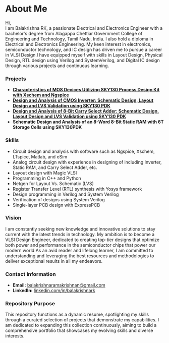 # About Me

Hi,  
I am Balakrishna RK, a passionate Electrical and Electronics Engineer with a bachelor's degree from Alagappa Chettiar Government College of Engineering and Technology, Tamil Nadu, India. I also hold a diploma in Electrical and Electronics Engineering. My keen interest in electronics, semiconductor technology, and IC design has driven me to pursue a career in VLSI Design.I have equipped myself with skills in Layout Design, Physical Design, RTL design using Verilog and SystemVerilog, and Digital IC design through various projects and continuous learning.

### Projects
- [**Characteristics of MOS Devices Utilizing SKY130 Process Design Kit with Xschem and Ngspice**](https://github.com/Balakrishna-RK/Balakrishna-RK/tree/main/Projects/Characteristics_of_MOS_Devices_Utilizing_SKY130_Process_Design_Kit_with_Xschem_and_Ngspice)
- [**Design and Analysis of CMOS Inverter: Schematic Design, Layout Design and LVS Validation using SKY130 PDK**](https://github.com/Balakrishna-RK/Balakrishna-RK/tree/main/Projects/Design_and_Analysis_of_CMOS_Inverter%3A_Schematic_Design_Layout_Design_and_LVS_Validation_using_SKY130_PDK)
- [**Design and Analysis of 8-Bit Carry Select Adder: Schematic Design, Layout Design and LVS Validation using SKY130 PDK**](https://github.com/Balakrishna-RK/Balakrishna-RK/tree/main/Projects/Design_and_Analysis_of_8-bit_Carry_Select_Adder_Schematic_Design_Layout_Design_and_LVS_Validation_using_SKY130PDK)
- **Schematic Design and Analysis of an 8-Word 8-Bit Static RAM with 6T Storage Cells using SKY130PDK**

### Skills
- Circuit design and analysis with software such as Ngspice, Xschem, LTspice, Matlab, and eSim
- Analog circuit design with experience in designing of including Inverter, Static RAM, and Carry Select Adder, etc.
- Layout design with Magic VLSI
- Programming in C++ and Python
- Netgen for Layout Vs. Schematic (LVS)
- Register Transfer Level (RTL) synthesis with Yosys framework
- Design programming in Verilog and System Verilog
- Verification of designs using System Verilog
- Single-layer PCB design with ExpressPCB


### Vision
I am constantly seeking new knowledge and innovative solutions to stay current with the latest trends in technology. My ambition is to become a VLSI Design Engineer, dedicated to creating top-tier designs that optimize both power and performance in the semiconductor chips that power our modern world.As an avid reader and lifelong learner, I am committed to understanding and leveraging the best resources and methodologies to deliver exceptional results in all my endeavors.

### Contact Information
- **Email:** balakrishnaramakrishnan@gmail.com
- **LinkedIn:** [linkedin.com/in/balakrishnark](http://www.linkedin.com/in/balakrishnark)

### Repository Purpose
This repository functions as a dynamic resume, spotlighting my skills through a curated selection of projects that demonstrate my capabilities. I am dedicated to expanding this collection continuously, aiming to build a comprehensive portfolio that showcases my evolving skills and diverse interests.
